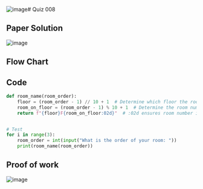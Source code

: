![image](https://github.com/user-attachments/assets/6bc8eb26-f29e-44d6-8b63-f7faf99e50cf)# Quiz 008

## Paper Solution
![image](https://github.com/user-attachments/assets/69e63f0a-f22f-4197-bc1b-735bca221a89)

## Flow Chart
## Code
```.py
def room_name(room_order):
    floor = (room_order - 1) // 10 + 1  # Determine which floor the room is on
    room_on_floor = (room_order - 1) % 10 + 1  # Determine the room number on that floor
    return f"{floor}F{room_on_floor:02d}"  # :02d ensures room number is two digits


# Test
for i in range(3):
    room_order = int(input("What is the order of your room: "))
    print(room_name(room_order))
```
## Proof of work
![image](https://github.com/user-attachments/assets/f3da1c6b-2798-4299-8e21-0a55784f9d01)

